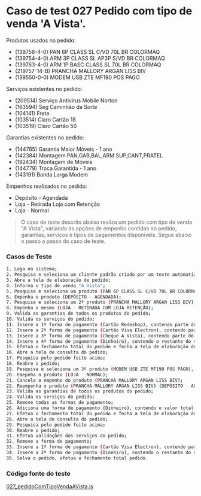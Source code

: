 # Caso de test 027 Pedido com tipo de venda 'A Vista'.
Produtos usados no pedido:

  - (139756-4-0) PAN 6P CLASS SL C/VD 70L BR COLORMAQ
  - (139754-4-0) ARM 3P CLASS SL AP3P S/VD BR COLORMAQ
  - (139763-4-0) ARM 1P BASC CLASS SL 70L BR COLORMAQ
  - (219757-14-B) PRANCHA MALLORY ARGAN LISS BIV
  - (139550-0-0) MODEM USB ZTE MF190 POS PAGO

Serviços existentes no pedido:

  - (209514) Serviço Antivirus Mobile Norton
  - (163594) Seg Caminhão da Sorte
  - (104141) Frete
  - (103514) Claro Cartão 18
  - (103519) Claro Cartão 50

Garantias existentes no pedido:

  - (144765) Garantia Maior Móveis - 1 ano
  - (142384) Montagem PAN,GAB,BAL,ARM SUP,CANT,PRATEL
  - (192434) Montagem de Móveis
  - (144779) Troca Garantida - 1 ano
  - (143191) Banda Larga Modem

Empenhos realizados no pedido:

  - Depósito - Agendada
  - Loja - Retirada Loja com Retenção
  - Loja - Normal

> O caso de teste descrito abaixo realiza um pedido com tipo de venda "A Vista", variando as opções de empenho contidas no pedido, garantias, serviços e tipos de pagamentos disponíveis. Segue abaixo o passo a passo do caso de teste.

### Casos de Teste
```sh
1. Loga no sistema;
2. Pesquisa e seleciona um cliente padrão criado por um teste automatizado;
3. Abre a tela de elaboração de pedido;
4. Informa o tipo de venda "A Vista";
5. Pesquisa e seleciona um produto (PAN 6P CLASS SL C/VD 70L BR COLORMAQ), que contém as seguinte garantias (Garantia Maior Móveis - 1 ano, Montagem PAN,GAB,BAL,ARM SUP,CANT,PRATEL);
6. Empenha o produto (DEPÓSITO - AGENDADA);
7. Pesquisa e seleciona um 2º produto (PRANCHA MALLORY ARGAN LISS BIV), que contém as seguinte garantias (Troca Garantida - 1 ano);
8. Empenha o mesmo (LOJA - RETIRADA COM LOJA RETENÇÃO);
9. Valida as garantias de todos os produtos do pedido;
10. Valida os serviços do pedido;
11. Insere a 1º forma de pagamento (Cartão Redeshop), contendo parte do valor do pedido;
12. Insere a 2º forma de pagamento (Cartão Visa Electron), contendo parte do valor do pedido;
13. Insere a 3º forma de pagamento (Cheque A Vista), contendo parte do valor do pedido;
14. Insere a 4º forma de pagamento (Dinheiro), contendo o restante do valor do pedido;
15. Efetua o fechamento total do pedido e fecha a tela de elaboração de pedido;
16. Abre a tela de consulta do pedido;
17. Pesquisa pelo pedido feito acima;
18. Reabre o pedido;
19. Pesquisa e seleciona um 3º produto (MODEM USB ZTE MF190 POS PAGO), que contém as seguintes garantias (Banda Larga Modem);
20. Emepnha o produto (LOJA - NORMAL);
21. Cancela o empenho do produto (PRANCHA MALLORY ARGAN LISS BIV);
22. Reempenha o produto (PRANCHA MALLORY ARGAN LISS BIV) (DEPÓSITO - AGENDADA);
23. Valida as garantias de todos os produtos do pedido;
24. Valida os serviços do pedido;
25. Remove todas as formas de pagamento;
26. Adiciona uma forma de pagamento (Dinheiro), contendo o valor total do pedido;
27. Efetua o fechamento total do pedido e fecha a tela de elaboração de pedido;
28. Abre a tela de consulta do pedido;
29. Pesquisa pelo pedido feito acima;
30. Reabre o pedido;
31. Efetua validações dos serviços do pedido;
32. Remove a forma de pagamento;
33. Insere a 1º forma de pagamento (Cartão Visa Electron), contendo parte do valor do pedido;
34. Insere a 2º forma de pagamento (Dinehiro), contendo o restante do valor total do pedido;
35. Salva o pedido, efetua o fechamento total pedido.
```
### Código fonte do teste
[027_pedidoComTipoVendaAVista.js](/Testes/test/novos_testes/027_pedidoComTipoVendaAVista.js)